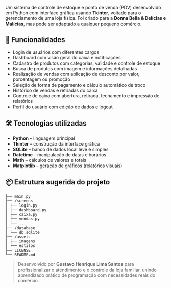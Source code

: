 Um sistema de controle de estoque e ponto de venda (PDV) desenvolvido em Python com interface gráfica usando **Tkinter**, voltado para o gerenciamento de uma loja física. Foi criado para a **Donna Bella & Delícias e Malícias**, mas pode ser adaptado a qualquer pequeno comércio.

## 🧩 Funcionalidades

- Login de usuários com diferentes cargos
- Dashboard com visão geral do caixa e notificações
- Cadastro de produtos com categorias, validade e controle de estoque
- Busca de produtos com imagem e informações detalhadas
- Realização de vendas com aplicação de desconto por valor, porcentagem ou promoção
- Seleção de forma de pagamento e cálculo automático de troco
- Histórico de vendas e retiradas do caixa
- Controle de caixa com abertura, retirada, fechamento e impressão de relatórios
- Perfil do usuário com edição de dados e logout

## 🛠️ Tecnologias utilizadas

- **Python** – linguagem principal
- **Tkinter** – construção da interface gráfica
- **SQLite** – banco de dados local leve e simples
- **Datetime** – manipulação de datas e horários
- **Math** – cálculos de valores e totais
- **Matplotlib** – geração de gráficos (relatórios visuais)

## 📦 Estrutura sugerida do projeto
```
├── main.py
├── /screens
│ ├── login.py
│ ├── dashboard.py
│ ├── caixa.py
│ ├── vendas.py
│ └── ...
├── /database
│ └── db.sqlite
├── /assets
│ ├── imagens
│ └── estilos
├── LICENSE
└── README.md
```
> Desenvolvido por **Gustavo Henrique Lima Santos** para profissionalizar o atendimento e o controle da loja familiar, unindo aprendizado prático de programação com necessidades reais do comércio.
